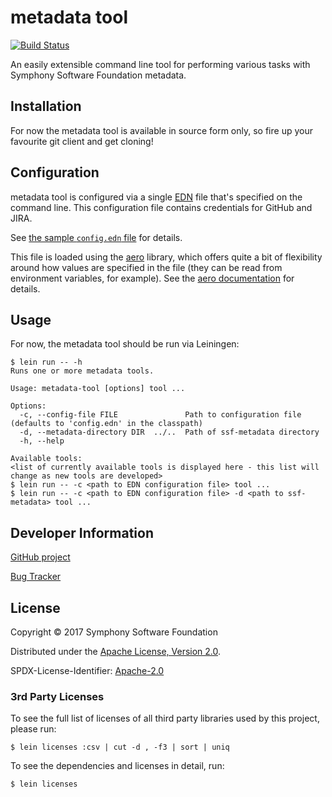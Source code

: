 
# metadata tool

[![Build Status](https://circleci.com/gh/symphonyoss/ssf-metadata.png?circle-token=:circle-token)](https://circleci.com/gh/symphonyoss/ssf-metadata)

An easily extensible command line tool for performing various tasks with Symphony Software Foundation metadata.

## Installation

For now the metadata tool is available in source form only, so fire up your favourite git client and get cloning!

## Configuration

metadata tool is configured via a single [EDN](https://github.com/edn-format/edn) file that's specified on the command
line.  This configuration file contains credentials for GitHub and JIRA.

See [the sample `config.edn` file](https://github.com/symphonyoss/ssf-metadata/blob/master/tools/metadata-tool/resources/config.edn) for details.

This file is loaded using the [aero](https://github.com/juxt/aero) library, which offers quite a bit
of flexibility around how values are specified in the file (they can be read from environment variables,
for example).  See the [aero documentation](https://github.com/juxt/aero/blob/master/README.md) for details.

## Usage

For now, the metadata tool should be run via Leiningen:

```
$ lein run -- -h
Runs one or more metadata tools.

Usage: metadata-tool [options] tool ...

Options:
  -c, --config-file FILE               Path to configuration file (defaults to 'config.edn' in the classpath)
  -d, --metadata-directory DIR  ../..  Path of ssf-metadata directory
  -h, --help

Available tools:
<list of currently available tools is displayed here - this list will change as new tools are developed>
$ lein run -- -c <path to EDN configuration file> tool ...
$ lein run -- -c <path to EDN configuration file> -d <path to ssf-metadata> tool ...
```

## Developer Information

[GitHub project](https://github.com/symphonyoss/ssf-metadata)

[Bug Tracker](https://github.com/symphonyoss/ssf-metadata/issues)

## License

Copyright © 2017 Symphony Software Foundation

Distributed under the [Apache License, Version 2.0](http://www.apache.org/licenses/LICENSE-2.0).

SPDX-License-Identifier: [Apache-2.0](https://spdx.org/licenses/Apache-2.0)

### 3rd Party Licenses

To see the full list of licenses of all third party libraries used by this project, please run:

```shell
$ lein licenses :csv | cut -d , -f3 | sort | uniq
```

To see the dependencies and licenses in detail, run:

```shell
$ lein licenses
```
